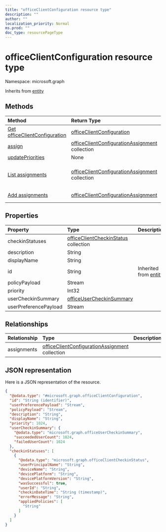 ```yaml
---
title: "officeClientConfiguration resource type"
description: ""
author: ""
localization_priority: Normal
ms.prod: ""
doc_type: resourcePageType
---
```


# officeClientConfiguration resource type


Namespace: microsoft.graph




Inherits from [entity](../resources/entity.md)

## Methods
|Method|Return Type|Description|
|:---|:---|:---|
|[Get officeClientConfiguration](../api/officeclientconfiguration-get.md)|[officeClientConfiguration](../resources/officeclientconfiguration.md)|Read properties and relationships of the [officeClientConfiguration](../resources/officeclientconfiguration.md) object.|
|[assign](../api/officeclientconfiguration-assign.md)|[officeClientConfigurationAssignment](../resources/officeclientconfigurationassignment.md) collection||
|[updatePriorities](../api/officeclientconfiguration-updatepriorities.md)|None||
|[List assignments](../api/officeclientconfiguration-list-assignments.md)|[officeClientConfigurationAssignment](../resources/officeclientconfigurationassignment.md) collection|Get the officeClientConfigurationAssignments from the assignments navigation property.|
|[Add assignments](../api/officeclientconfiguration-post-assignments.md)|[officeClientConfigurationAssignment](../resources/officeclientconfigurationassignment.md)|Add assignments by posting to the assignments collection.|

## Properties
|Property|Type|Description|
|:---|:---|:---|
|checkinStatuses|[officeClientCheckinStatus](../resources/officeclientcheckinstatus.md) collection||
|description|String||
|displayName|String||
|id|String| Inherited from [entity](../resources/entity.md)|
|policyPayload|Stream||
|priority|Int32||
|userCheckinSummary|[officeUserCheckinSummary](../resources/officeusercheckinsummary.md)||
|userPreferencePayload|Stream||

## Relationships
|Relationship|Type|Description|
|:---|:---|:---|
|assignments|[officeClientConfigurationAssignment](../resources/officeclientconfigurationassignment.md) collection||

## JSON representation
Here is a JSON representation of the resource.
<!-- {
  "blockType": "resource",
  "keyProperty": "id",
  "@odata.type": "microsoft.graph.officeClientConfiguration",
  "baseType": "microsoft.graph.entity",
  "openType": false
}
-->
``` json
{
  "@odata.type": "#microsoft.graph.officeClientConfiguration",
  "id": "String (identifier)",
  "userPreferencePayload": "Stream",
  "policyPayload": "Stream",
  "description": "String",
  "displayName": "String",
  "priority": 1024,
  "userCheckinSummary": {
    "@odata.type": "microsoft.graph.officeUserCheckinSummary",
    "succeededUserCount": 1024,
    "failedUserCount": 1024
  },
  "checkinStatuses": [
    {
      "@odata.type": "microsoft.graph.officeClientCheckinStatus",
      "userPrincipalName": "String",
      "deviceName": "String",
      "devicePlatform": "String",
      "devicePlatformVersion": "String",
      "wasSuccessful": true,
      "userId": "String",
      "checkinDateTime": "String (timestamp)",
      "errorMessage": "String",
      "appliedPolicies": [
        "String"
      ]
    }
  ]
}
```

